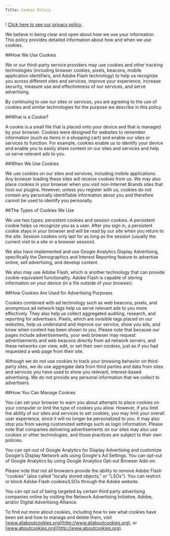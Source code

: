 ```yaml
---
Title: Cookie Policy
---
```

! [Click here to see our privacy policy.](privacy)

We believe in being clear and open about how we use your information. This policy provides detailed information about how and when we use cookies.

##How We Use Cookies

We or our third-party service providers may use cookies and other tracking technologies (including browser cookies, pixels, beacons, mobile application identifiers, and Adobe Flash technology) to help us recognize you across different sites and services, improve your experience, increase security, measure use and effectiveness of our services, and serve advertising.

By continuing to use our sites or services, you are agreeing to the use of cookies and similar technologies for the purpose we describe in this policy.

##What is a Cookie?

A cookie is a small file that is placed onto your device and that is managed by your browser. Cookies were designed for websites to remember information (such as items in a shopping cart) and enable our sites or services to function. For example, cookies enable us to identify your device and enable you to easily share content on our sites and services and help us serve relevant ads to you.

##When We Use Cookies

We use cookies on our sites and services, including mobile applications. Any browser loading these sites will receive cookies from us. We may also place cookies in your browser when you visit non-Internet Brands sites that host our plugins. However, unless you register with us, cookies do not contain any personally identifiable information about you and therefore cannot be used to identify you personally.

##The Types of Cookies We Use

We use two types: persistent cookies and session cookies. A persistent cookie helps us recognize you as a user. After you sign in, a persistent cookie stays in your browser and will be read by our site when you return to the site. Session cookies only last for as long as the session (usually the current visit to a site or a browser session).

We also have implemented and use Google Analytics Display Advertising, specifically the Demographics and Interest Reporting feature to advertise online, sell advertising, and develop content.

We also may use Adobe Flash, which is another technology that can provide cookie-equivalent functionality. Adobe Flash is capable of storing information on your device (in a file outside of your browser).

##How Cookies Are Used for Advertising Purposes

Cookies combined with ad technology such as web beacons, pixels, and anonymous ad network tags help us serve relevant ads to you more effectively. They also help us collect aggregated auditing, research, and reporting for advertisers. Pixels, which are invisible tags placed on our websites, help us understand and improve our service, show you ads, and know when content has been shown to you. Please note that because our pages include advertisements, your web browser may request advertisements and web beacons directly from ad network servers, and these networks can view, edit, or set their own cookies, just as if you had requested a web page from their site.

Although we do not use cookies to track your browsing behavior on third-party sites, we do use aggregate data from third parties and data from sites and services you have used to show you relevant, interest-based advertising. We do not provide any personal information that we collect to advertisers.

##How You Can Manage Cookies

You can set your browser to warn you about attempts to place cookies on your computer or limit the type of cookies you allow. However, if you limit the ability of our sites and services to set cookies, you may limit your overall user experience, since it will no longer be personalized to you. It may also stop you from saving customized settings such as login information. Please note that companies delivering advertisements on our sites may also use cookies or other technologies, and those practices are subject to their own policies.

You can opt-out of Google Analytics for Display Advertising and customize Google's Display Network ads using Google's Ad Settings. You can opt-out of Google Analytics by using Google Analytics Opt-out Browser Add-on.

Please note that not all browsers provide the ability to remove Adobe Flash "cookies" (also called "locally stored objects," or "LSOs"). You can restrict or block Adobe Flash cookies/LSOs through the Adobe website.

You can opt out of being targeted by certain third party advertising companies online by visiting the Network Advertising Initiative, Adobe, and/or Digital Advertising Alliance.

To find out more about cookies, including how to see what cookies have been set and how to manage and delete them, visit [www.allaboutcookies.org](http://www.allaboutcookies.org), or [www.aboutcookies.org](http://www.aboutcookies.org).

